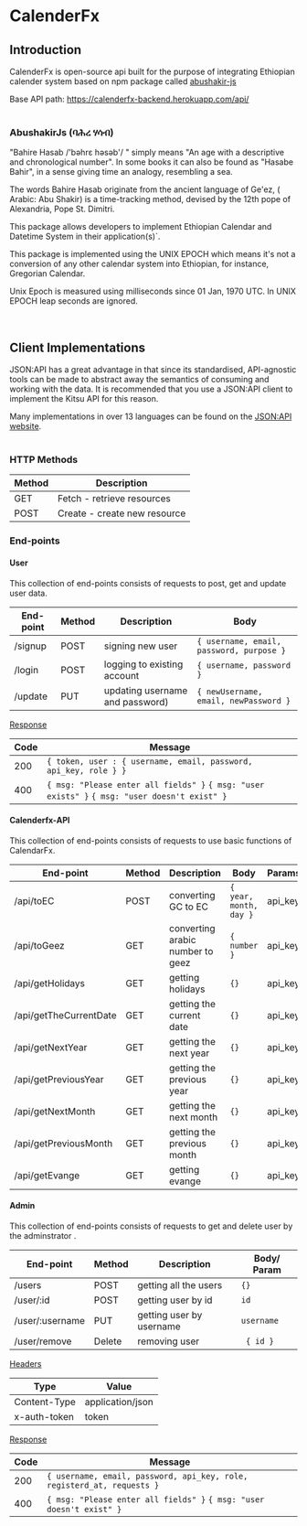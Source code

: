 # CalenderFx

## Introduction

CalenderFx is open-source api built for the purpose of integrating Ethiopian calender system based on npm package called [abushakir-js]('https://www.npmjs.com/package/abushakir') 

Base API path: https://calenderfx-backend.herokuapp.com/api/
<br><br>

### AbushakirJs (ባሕረ ሃሳብ)

"Bahire Hasab /'bəhrɛ həsəb'/ " simply means "An age with a descriptive and chronological number". In some books it can also be found as "Hasabe Bahir", in a sense giving time an analogy, resembling a sea.

The words Bahire Hasab originate from the ancient language of Ge'ez, ( Arabic: Abu Shakir) is a time-tracking method, devised by the 12th pope of Alexandria, Pope St. Dimitri.

This package allows developers to implement Ethiopian Calendar and Datetime System in their application(s)`.

This package is implemented using the UNIX EPOCH which means it's not a conversion of any other calendar system into Ethiopian, for instance, Gregorian Calendar.

Unix Epoch is measured using milliseconds since 01 Jan, 1970 UTC. In UNIX EPOCH leap seconds are ignored.

<br>

## Client Implementations

JSON:API has a great advantage in that since its standardised, API-agnostic tools can be made to abstract away the semantics of consuming and working with the data. It is recommended that you use a JSON:API client to implement the Kitsu API for this reason.

Many implementations in over 13 languages can be found on the [JSON:API website](http://jsonapi.org/implementations/#client-libraries).<br><br>


### HTTP Methods


| Method | Description                  |
| ------ | ---------------------------- |
| GET    | Fetch - retrieve resources   |
| POST   | Create - create new resource |


### End-points

#### <b>User</b>

This collection of end-points consists of requests to post, get and update user data.


| End-point | Method | Description                     | Body                                           |
| --------- | ------ | ------------------------------- | ---------------------------------------------- |
| /signup   | POST   | signing new user         | ``` { username, email, password, purpose } ``` |
| /login    | POST   | logging to existing account     | ``` { username, password } ```                 |
| /update   | PUT    | updating username and password) | ``` { newUsername, email, newPassword } ```    |

 <u>Response</u>
 
| Code | Message |
| ----- | ----- | 
| 200 | ``` { token, user : { username, email, password, api_key, role } } ``` |
| 400 | ``` { msg: "Please enter all fields" } ``` ``` { msg: "user exists" } ``` ``` { msg: "user doesn't exist" } ```|


#### <b>Calenderfx-API</b>

This collection of end-points consists of requests to use basic functions of CalendarFx.


| End-point | Method | Description                     | Body | Params |
| --------- | ------ | ------------------------------- | ---- | ------ |
| /api/toEC   | POST   | converting GC to EC |    ```{ year, month, day }```     | api_key |
| /api/toGeez    | GET | converting arabic number to geez |  ```{ number }``` | api_key |
| /api/getHolidays   |  GET   | getting holidays | ```{}``` | api_key |
| /api/getTheCurrentDate   | GET    | getting the current date | ```{}``` | api_key |
| /api/getNextYear   | GET    | getting the next year  | ``` {} ```    | api_key |
| /api/getPreviousYear  | GET    | getting the previous year | ``` {} ```    | api_key |
| /api/getNextMonth  | GET    | getting the next month | ``` {} ```    | api_key |
| /api/getPreviousMonth  | GET    | getting the previous month | ``` {} ```    | api_key |
| /api/getEvange   | GET    | getting evange | ``` {} ```    | api_key |

#### <b>Admin</b>

This collection of end-points consists of requests to get and delete user by the adminstrator .


| End-point | Method | Description                     | Body/ Param                                           |
| --------- | ------ | ------------------------------- | ---------------------------------------------- |
| /users   | POST   | getting all the users | ``` {} ``` |
| /user/:id    | POST   | getting user by id | ``` id ```                 |
| /user/:username   | PUT    | getting user by username | ``` username ```    |
| /user/remove | Delete | removing user | ``` { id }```|

 <u>Headers</u>

 | Type | Value |
 | ---- | ----- |
 | Content-Type | application/json |
 | x-auth-token | token |

 <u>Response</u>
 
| Code | Message |
| ----- | ----- | 
| 200 | ``` { username, email, password, api_key, role, registerd_at, requests } ``` |
| 400 | ``` { msg: "Please enter all fields" } ``` ``` { msg: "user doesn't exist" } ```|

